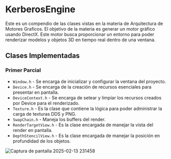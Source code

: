 # KerberosEngine
Este es un compendio de las clases vistas en la materia de Arquitectura de Motores Graficos. El objetivo de la materia es generar un motor gráfico usando DirectX. Este motor busca proporcionar un entorno para poder renderizar modelos y objetos 3D en tiempo real dentro de una ventana.

## Clases Implementadas
### Primer Parcial
- `Window.h` - Se encarga de inicializar y configurar la ventana del proyecto.
- `Device.h` - Se encarga de la creación de recursos esenciales para presentar en pantalla.
- `DeviceContext.h` - Se encarga de setear y limpiar los recursos creados por Device para el renderizado.
- `Texture.h` - Es la clase que contiene la lógica para poder administrar la carga de texturas DDS y PNG.
- `SwapChain.h` - Maneja los buffers del render.
- `RenderTargetView.h` - Es la clase encargada de manejar la vista del render en pantalla.
- `DepthStencilView.h` - Es la clase encargada de manejar la posición en profundidad de los objetos.

![Captura de pantalla 2025-02-13 231458](https://github.com/user-attachments/assets/555abefd-5378-41b3-855a-ffd32413d1a6)
